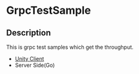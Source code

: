 # GrpcTestSample

## Description

This is grpc test samples which get the throughput.

- [Unity Client](unity-environment/README.md)
- Server Side(Go)

